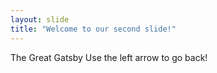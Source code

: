 ```yaml
---
layout: slide
title: "Welcome to our second slide!"
---
```

The Great Gatsby
Use the left arrow to go back!
